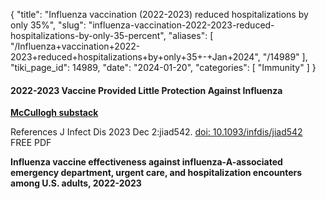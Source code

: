 {
  "title": "Influenza vaccination (2022-2023) reduced hospitalizations by only 35%",
  "slug": "influenza-vaccination-2022-2023-reduced-hospitalizations-by-only-35-percent",
  "aliases": [
    "/Influenza+vaccination+2022-2023+reduced+hospitalizations+by+only+35+-+Jan+2024",
    "/14989"
  ],
  "tiki_page_id": 14989,
  "date": "2024-01-20",
  "categories": [
    "Immunity"
  ]
}


#### 2022-2023 Vaccine Provided Little Protection Against Influenza

 **[McCullogh substack](https://petermcculloughmd.substack.com/p/2022-2023-vaccine-provided-little?utm_source=post-email-title&publication_id=1119676&post_id=140529625&utm_campaign=email-post-title&isFreemail=false&r=ofo3r&utm_medium=email)** 

References J Infect Dis 2023 Dec 2:jiad542. [doi: 10.1093/infdis/jiad542](https://doi.org/10.1093/infdis/jiad542) FREE PDF

 **Influenza vaccine effectiveness against influenza-A-associated emergency department, urgent care, and hospitalization encounters among U.S. adults, 2022-2023** 
